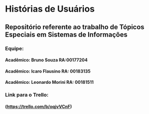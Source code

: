 # Histórias de Usuários
## Repositório referente ao trabalho de Tópicos Especiais em Sistemas de Informações

### Equipe:
#### Acadêmico: Bruno Souza RA:00177204
#### Acadêmico: Icaro Flausino RA: 00183135
#### Acadêmico: Leonardo Morini RA: 00181511

### Link para o Trello:
#### (https://trello.com/b/oqjvVCnF)

